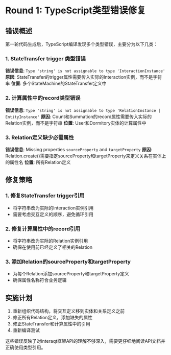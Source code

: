 # Round 1: TypeScript类型错误修复

## 错误概述

第一轮代码生成后，TypeScript编译发现多个类型错误，主要分为以下几类：

### 1. StateTransfer trigger 类型错误
**错误信息**: `Type 'string' is not assignable to type 'InteractionInstance'`
**原因**: StateTransfer的trigger属性需要传入实际的Interaction实例，而不是字符串
**位置**: 多个StateMachine的StateTransfer定义中

### 2. 计算属性中的record类型错误  
**错误信息**: `Type 'string' is not assignable to type 'RelationInstance | EntityInstance'`
**原因**: Count和Summation的record属性需要传入实际的Relation实例，而不是字符串
**位置**: User和Dormitory实体的计算属性中

### 3. Relation定义缺少必需属性
**错误信息**: Missing properties `sourceProperty` and `targetProperty`
**原因**: Relation.create()需要指定sourceProperty和targetProperty来定义关系在实体上的属性名
**位置**: 所有Relation定义

## 修复策略

### 1. 修复StateTransfer trigger引用
- 将字符串改为实际的Interaction实例引用
- 需要考虑交互定义的顺序，避免循环引用

### 2. 修复计算属性中的record引用
- 将字符串改为实际的Relation实例引用
- 确保在使用前已经定义了相关的Relation

### 3. 添加Relation的sourceProperty和targetProperty
- 为每个Relation添加sourceProperty和targetProperty定义
- 确保属性名称符合业务逻辑

## 实施计划

1. 重新组织代码结构，将交互定义移到实体和关系定义之前
2. 修正所有Relation定义，添加缺失的属性
3. 修正StateTransfer和计算属性中的引用
4. 重新编译测试

这些错误反映了对interaqt框架API的理解不够深入，需要更仔细地阅读API文档并正确使用类型引用。